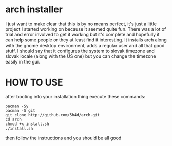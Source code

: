 # arch installer
I just want to make clear that this is by no means perfect, it's just a little project I started working on because it seemed quite fun. There was a lot of trial and error involved to get it working but it's complete and hopefully it can help some people or they at least find it interesting. It installs arch along with the gnome desktop environment, adds a regular user and all that good stuff. I should say that it configures the system to slovak timezone and slovak locale (along with the US one) but you can change the timezone easily in the gui. 

# HOW TO USE
after booting into your installation thing execute these commands:
```
pacman -Sy
pacman -S git
git clone http://github.com/5h4d/arch.git
cd arch
chmod +x install.sh
./install.sh
```

then follow the instructions and you should be all good
